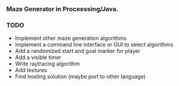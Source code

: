 ### Maze Generator in Proceessing/Java.

### TODO
- Implement other maze generation algorithms
- Implement a command line interface or GUI to select algorithms
- Add a randomized start and goal marker for player
- Add a visible timer
- Write raytracing algorithm 
- Add textures
- Find hosting solution (maybe port to other language)
